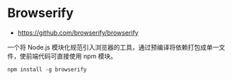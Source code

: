 # Browserify

- https://github.com/browserify/browserify

一个将 Node.js 模块化规范引入浏览器的工具，通过预编译将依赖打包成单一文件，使前端代码可直接使用 npm 模块。

```shell
npm install -g browserify
```
